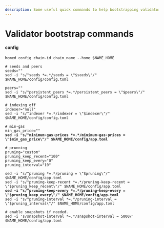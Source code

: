 ```yaml
---
description: Some useful quick commands to help bootstrapping validator nodes
---
```


# Validator bootstrap commands

#### config

<pre class="language-bash"><code class="lang-bash">homed config chain-id chain_name --home $NAME_HOME

# seeds and peers
seeds=""
sed -i "s/^seeds *=.*/seeds = \"$seeds\"/" $NAME_HOME/config/config.toml

peers=""
sed -i "s/^persistent_peers *=.*/persistent_peers = \"$peers\"/" $NAME_HOME/config/config.toml

# indexing off
indexer="null"
sed -i "s/^indexer *=.*/indexer = \"$indexer\"/" $NAME_HOME/config/config.toml

# min-gas
min_gas_price=""
<strong>sed -i "s/^minimum-gas-prices *=.*/minimum-gas-prices = \"$min_gas_price\"/" $NAME_HOME/config/app.toml
</strong>
# prunning
pruning="custom"
pruning_keep_recent="100"
pruning_keep_every="0"
pruning_interval="10"

sed -i "s/^pruning *=.*/pruning = \"$pruning\"/" $NAME_HOME/config/app.toml
sed -i "s/^pruning-keep-recent *=.*/pruning-keep-recent = \"$pruning_keep_recent\"/" $NAME_HOME/config/app.toml
<strong>sed -i "s/^pruning-keep-every *=.*/pruning-keep-every = \"$pruning_keep_every\"/" $NAME_HOME/config/app.toml
</strong>sed -i "s/^pruning-interval *=.*/pruning-interval = \"$pruning_interval\"/" $NAME_HOME/config/app.toml

# enable snapshots if needed.
sed -i 's/snapshot-interval *=.*/snapshot-interval = 5000/' $NAME_HOME/config/app.toml

</code></pre>
